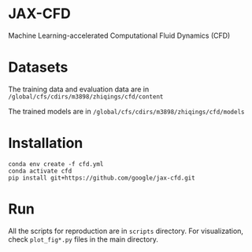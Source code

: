 # JAX-CFD
Machine Learning-accelerated Computational Fluid Dynamics (CFD)

# Datasets
The training data and evaluation data are in `/global/cfs/cdirs/m3898/zhiqings/cfd/content`

The trained models are in `/global/cfs/cdirs/m3898/zhiqings/cfd/models`

# Installation
```
conda env create -f cfd.yml
conda activate cfd
pip install git+https://github.com/google/jax-cfd.git
```

# Run

All the scripts for reproduction are in `scripts` directory.
For visualization, check `plot_fig*.py` files in the main directory.
